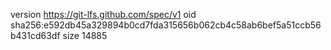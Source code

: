 version https://git-lfs.github.com/spec/v1
oid sha256:e592db45a329894b0cd7fda315656b062cb4c58ab6bef5a51ccb56b431cd63df
size 14885
